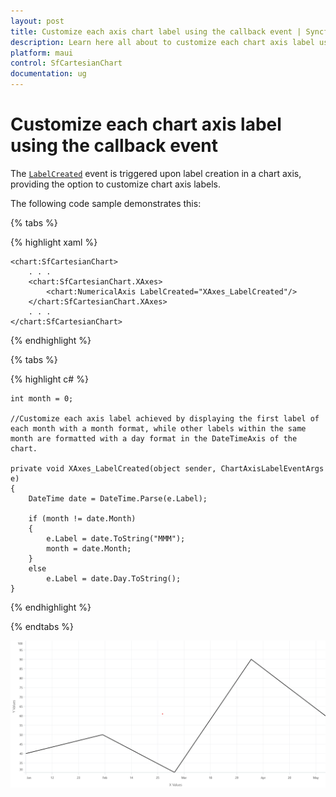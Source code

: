 ```yaml
---
layout: post
title: Customize each axis chart label using the callback event | Syncfusion
description: Learn here all about to customize each chart axis label using the callback event in Syncfusion .NET MAUI Chart (SfCartesianChart) control.
platform: maui
control: SfCartesianChart
documentation: ug
---
```


# Customize each chart axis label using the callback event

The [`LabelCreated`](https://help.syncfusion.com/cr/maui/Syncfusion.Maui.Charts.ChartAxis.html#Syncfusion_Maui_Charts_ChartAxis_LabelCreated) event is triggered upon label creation in a chart axis, providing the option to customize chart axis labels.

The following code sample demonstrates this:

{% tabs %}

{% highlight xaml %}

    <chart:SfCartesianChart>
        . . .
        <chart:SfCartesianChart.XAxes>
            <chart:NumericalAxis LabelCreated="XAxes_LabelCreated"/>
        </chart:SfCartesianChart.XAxes>
        . . .
    </chart:SfCartesianChart>

{% endhighlight %}

{% tabs %}

{% highlight c# %}

    int month = 0;
 
    //Customize each axis label achieved by displaying the first label of each month with a month format, while other labels within the same month are formatted with a day format in the DateTimeAxis of the chart.
    
    private void XAxes_LabelCreated(object sender, ChartAxisLabelEventArgs e)
    {
        DateTime date = DateTime.Parse(e.Label);

        if (month != date.Month)
        {
            e.Label = date.ToString("MMM");
            month = date.Month;
        }
        else
            e.Label = date.Day.ToString();
    }
    
{% endhighlight  %}

{% endtabs %}

![Customize each chart axis label](How-to_images/MAUI_Customize_each_chart_axis_label.png)
